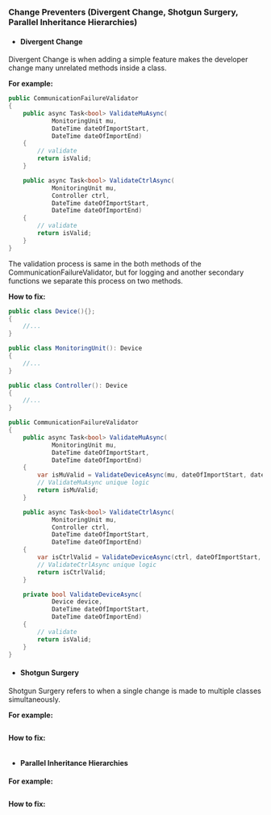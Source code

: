 ### Change Preventers (Divergent Change, Shotgun Surgery, Parallel Inheritance Hierarchies)

- #### Divergent Change

Divergent Change is when adding a simple feature makes the developer change many unrelated methods inside a class.

**For example:**

```csharp
public CommunicationFailureValidator
{
    public async Task<bool> ValidateMuAsync(
            MonitoringUnit mu,
            DateTime dateOfImportStart,
            DateTime dateOfImportEnd)
    {
        // validate
        return isValid;
    }

    public async Task<bool> ValidateCtrlAsync(
            MonitoringUnit mu,
            Controller ctrl,
            DateTime dateOfImportStart,
            DateTime dateOfImportEnd)
    {
        // validate
        return isValid;
    }
}
```

The validation process is same in the both methods of the CommunicationFailureValidator, but for logging and another secondary functions we separate this process on two methods.

**How to fix:**

```csharp
public class Device(){};
{
    //...
}

public class MonitoringUnit(): Device
{
    //...
}

public class Controller(): Device
{
    //...
}

public CommunicationFailureValidator
{
    public async Task<bool> ValidateMuAsync(
            MonitoringUnit mu,
            DateTime dateOfImportStart,
            DateTime dateOfImportEnd)
    {
        var isMuValid = ValidateDeviceAsync(mu, dateOfImportStart, dateOfImportEnd);
        // ValidateMuAsync unique logic 
        return isMuValid;
    }

    public async Task<bool> ValidateCtrlAsync(
            MonitoringUnit mu,
            Controller ctrl,
            DateTime dateOfImportStart,
            DateTime dateOfImportEnd)
    {
        var isCtrlValid = ValidateDeviceAsync(ctrl, dateOfImportStart, dateOfImportEnd);
        // ValidateCtrlAsync unique logic 
        return isCtrlValid;
    }

    private bool ValidateDeviceAsync(
            Device device,
            DateTime dateOfImportStart,
            DateTime dateOfImportEnd)
    {
        // validate
        return isValid;
    }
}
```

- #### Shotgun Surgery
Shotgun Surgery refers to when a single change is made to multiple classes simultaneously.

**For example:**

```csharp
```

**How to fix:**


```csharp
```

- #### Parallel Inheritance Hierarchies

**For example:**

```csharp
```

**How to fix:**


```csharp
```
